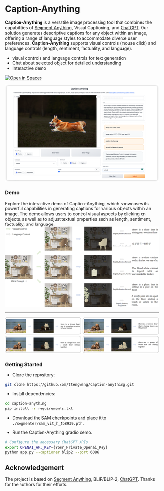 # Caption-Anything
<!-- ![](./Image/title.svg) -->
**Caption-Anything** is a versatile image processing tool that combines the capabilities of [Segment Anything](https://github.com/facebookresearch/segment-anything), Visual Captioning, and [ChatGPT](https://openai.com/blog/chatgpt). Our solution generates descriptive captions for any object within an image, offering a range of language styles to accommodate diverse user preferences. **Caption-Anything** supports visual controls (mouse click) and language controls (length, sentiment, factuality, and language).
* visual controls and language controls for text generation
* Chat about selected object for detailed understanding
* Interactive demo  
<a src="https://img.shields.io/badge/%F0%9F%A4%97-Open%20in%20Spaces-blue" href="https://huggingface.co/spaces/TencentARC/Caption-Anything">
    <img src="https://img.shields.io/badge/%F0%9F%A4%97-Open%20in%20Spaces-blue" alt="Open in Spaces">
</a>

![](./Image/UI.png)


<!-- <a src="https://colab.research.google.com/assets/colab-badge.svg" href="">
    <img src="https://colab.research.google.com/assets/colab-badge.svg" alt="Open in Colab">
</a> -->

### Demo
Explore the interactive demo of Caption-Anything, which showcases its powerful capabilities in generating captions for various objects within an image. The demo allows users to control visual aspects by clicking on objects, as well as to adjust textual properties such as length, sentiment, factuality, and language.
![](./Image/demo1.png)

---

![](./Image/demo2.png)

### Getting Started


* Clone the repository:
```bash
git clone https://github.com/ttengwang/caption-anything.git
```
* Install dependencies:
```bash
cd caption-anything
pip install -r requirements.txt
```
* Download the [SAM checkpoints](https://dl.fbaipublicfiles.com/segment_anything/sam_vit_h_4b8939.pth) and place it to `./segmenter/sam_vit_h_4b8939.pth.`

* Run the Caption-Anything gradio demo.
```bash
# Configure the necessary ChatGPT APIs
export OPENAI_API_KEY={Your_Private_Openai_Key}
python app.py --captioner blip2 --port 6086
```

## Acknowledgement
The project is based on [Segment Anything](https://github.com/facebookresearch/segment-anything), BLIP/BLIP-2, [ChatGPT](https://openai.com/blog/chatgpt). Thanks for the authors for their efforts.
